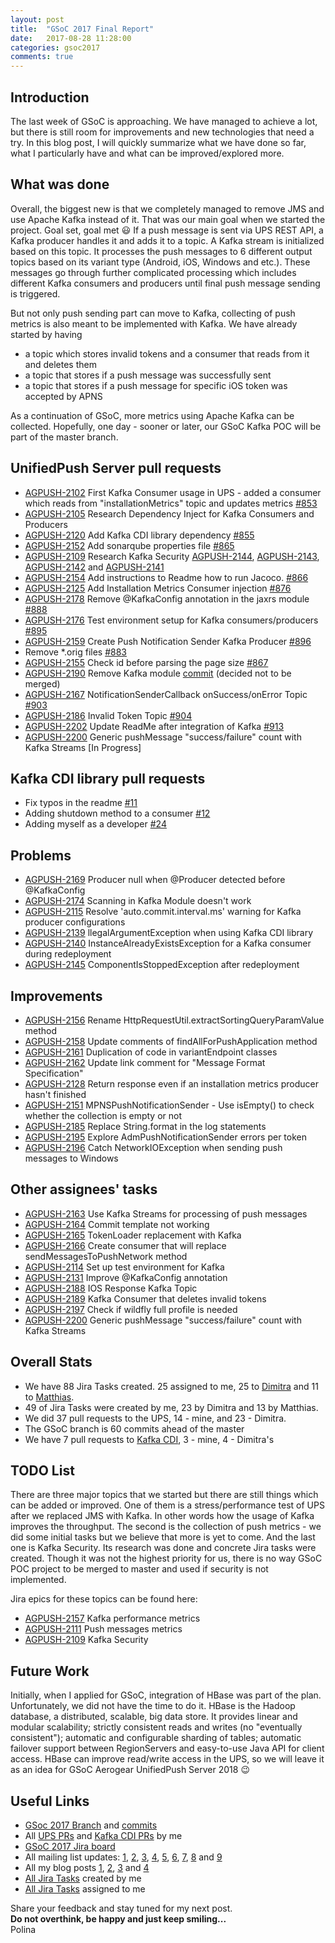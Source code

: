 ```yaml
---
layout: post
title:  "GSoC 2017 Final Report"
date:   2017-08-28 11:28:00
categories: gsoc2017
comments: true
---
```


## Introduction
The last week of GSoC is approaching. We have managed to achieve a lot, but there is still room for improvements and new technologies that need a try. In this blog post, I will quickly summarize what we have done so far, what I particularly have and what can be improved/explored more.

## What was done
Overall, the biggest new is that we completely managed to remove JMS and use Apache Kafka instead of it. That was our main goal when we started the project. Goal set, goal met :smiley: If a push message is sent via UPS REST API, a Kafka producer handles it and adds it to a topic. A Kafka stream is initialized based on this topic. It processes the push messages to 6 different output topics based on its variant type (Android, iOS, Windows and etc.). These messages go through further complicated processing which includes different Kafka consumers and producers until final push message sending is triggered.

But not only push sending part can move to Kafka, collecting of push metrics is also meant to be implemented with Kafka. We have already started by having 
* a topic which stores invalid tokens and a consumer that reads from it and deletes them 
* a topic that stores if a push message was successfully sent
* a topic that stores if a push message for specific iOS token was accepted by APNS

As a continuation of GSoC, more metrics using Apache Kafka can be collected.
Hopefully, one day - sooner or later, our GSoC Kafka POC will be part of the master branch.

## UnifiedPush Server pull requests

* [AGPUSH-2102](https://issues.jboss.org/browse/AGPUSH-2102) First Kafka Consumer usage in UPS - added a consumer which reads from "installationMetrics" topic and updates metrics [#853](https://github.com/aerogear/aerogear-unifiedpush-server/pull/853)
* [AGPUSH-2105](https://issues.jboss.org/browse/AGPUSH-2105) Research Dependency Inject for Kafka Consumers and Producers 
* [AGPUSH-2120](https://issues.jboss.org/browse/AGPUSH-2120) Add Kafka CDI library dependency [#855](https://github.com/aerogear/aerogear-unifiedpush-server/pull/855) 
* [AGPUSH-2152](https://issues.jboss.org/browse/AGPUSH-2152) Add sonarqube properties file [#865](https://github.com/aerogear/aerogear-unifiedpush-server/pull/865) 
* [AGPUSH-2109](https://issues.jboss.org/browse/AGPUSH-2109) Research Kafka Security [AGPUSH-2144](https://issues.jboss.org/browse/AGPUSH-2144), [AGPUSH-2143](https://issues.jboss.org/browse/AGPUSH-2143), [AGPUSH-2142](https://issues.jboss.org/browse/AGPUSH-2142)
and [AGPUSH-2141](https://issues.jboss.org/browse/AGPUSH-2141)
* [AGPUSH-2154](https://issues.jboss.org/browse/AGPUSH-2154) Add instructions to Readme how to run Jacoco. [#866](https://github.com/aerogear/aerogear-unifiedpush-server/pull/866) 
* [AGPUSH-2125](https://issues.jboss.org/browse/AGPUSH-2125) Add Installation Metrics Consumer injection [#876](https://github.com/aerogear/aerogear-unifiedpush-server/pull/876) 
* [AGPUSH-2178](https://issues.jboss.org/browse/AGPUSH-2178) Remove @KafkaConfig annotation in the jaxrs module [#888](https://github.com/aerogear/aerogear-unifiedpush-server/pull/888) 
* [AGPUSH-2176](https://issues.jboss.org/browse/AGPUSH-2176) Test environment setup for Kafka consumers/producers [#895](https://github.com/aerogear/aerogear-unifiedpush-server/pull/895) 
* [AGPUSH-2159](https://issues.jboss.org/browse/AGPUSH-2159) Create Push Notification Sender Kafka Producer [#896](https://github.com/aerogear/aerogear-unifiedpush-server/pull/896) 
* Remove *.orig files [#883](https://github.com/aerogear/aerogear-unifiedpush-server/pull/883)
* [AGPUSH-2155](https://issues.jboss.org/browse/AGPUSH-2155) Check id before parsing the page size [#867](https://github.com/aerogear/aerogear-unifiedpush-server/pull/867) 
* [AGPUSH-2190](https://issues.jboss.org/browse/AGPUSH-2190) Remove Kafka module [commit](https://github.com/polinankoleva/aerogear-unifiedpush-server/commit/f1a18abf7bde7c0f9194a45e0978bdc2f2162b5d) (decided not to be merged)
* [AGPUSH-2167](https://issues.jboss.org/browse/AGPUSH-2167) NotificationSenderCallback onSuccess/onError Topic [#903](https://github.com/aerogear/aerogear-unifiedpush-server/pull/903) 
* [AGPUSH-2186](https://issues.jboss.org/browse/AGPUSH-2186) Invalid Token Topic [#904](https://github.com/aerogear/aerogear-unifiedpush-server/pull/904) 
* [AGPUSH-2202](https://issues.jboss.org/browse/AGPUSH-2202) Update ReadMe after integration of Kafka [#913](https://github.com/aerogear/aerogear-unifiedpush-server/pull/913)
* [AGPUSH-2200](https://issues.jboss.org/browse/AGPUSH-2200) Generic pushMessage "success/failure" count with Kafka Streams [In Progress]


## Kafka CDI library pull requests
* Fix typos in the readme [#11](https://github.com/matzew/kafka-cdi/pull/11)
* Adding shutdown method to a consumer [#12](https://github.com/matzew/kafka-cdi/pull/12)
* Adding myself as a developer [#24](https://github.com/matzew/kafka-cdi/pull/24)

## Problems 
* [AGPUSH-2169](https://issues.jboss.org/browse/AGPUSH-2169) Producer null when @Producer detected before @KafkaConfig 
* [AGPUSH-2174](https://issues.jboss.org/browse/AGPUSH-2174) Scanning in Kafka Module doesn't work 
* [AGPUSH-2115](https://issues.jboss.org/browse/AGPUSH-2115) Resolve 'auto.commit.interval.ms' warning for Kafka producer configurations 
* [AGPUSH-2139](https://issues.jboss.org/browse/AGPUSH-2139) llegalArgumentException when using Kafka CDI library 
* [AGPUSH-2140](https://issues.jboss.org/browse/AGPUSH-2140) InstanceAlreadyExistsException for a Kafka consumer during redeployment 
* [AGPUSH-2145](https://issues.jboss.org/browse/AGPUSH-2145) ComponentIsStoppedException after redeployment 

## Improvements 
* [AGPUSH-2156](https://issues.jboss.org/browse/AGPUSH-2156) Rename HttpRequestUtil.extractSortingQueryParamValue method 
* [AGPUSH-2158](https://issues.jboss.org/browse/AGPUSH-2158) Update comments of findAllForPushApplication method 
* [AGPUSH-2161](https://issues.jboss.org/browse/AGPUSH-2161) Duplication of code in variantEndpoint classes 
* [AGPUSH-2162](https://issues.jboss.org/browse/AGPUSH-2162) Update link comment for "Message Format Specification" 
* [AGPUSH-2128](https://issues.jboss.org/browse/AGPUSH-2128) Return response even if an installation metrics producer hasn't finished 
* [AGPUSH-2151](https://issues.jboss.org/browse/AGPUSH-2151) MPNSPushNotificationSender - Use isEmpty() to check whether the collection is empty or not
* [AGPUSH-2185](https://issues.jboss.org/browse/AGPUSH-2185) Replace String.format in the log statements
* [AGPUSH-2195](https://issues.jboss.org/browse/AGPUSH-2195) Explore AdmPushNotificationSender errors per token
* [AGPUSH-2196](https://issues.jboss.org/browse/AGPUSH-2196) Catch NetworkIOException when sending push messages to Windows

## Other assignees' tasks 

* [AGPUSH-2163](https://issues.jboss.org/browse/AGPUSH-2163) Use Kafka Streams for processing of push messages 
* [AGPUSH-2164](https://issues.jboss.org/browse/AGPUSH-2164) Commit template not working 
* [AGPUSH-2165](https://issues.jboss.org/browse/AGPUSH-2165) TokenLoader replacement with Kafka 
* [AGPUSH-2166](https://issues.jboss.org/browse/AGPUSH-2166) Create consumer that will replace sendMessagesToPushNetwork method 
* [AGPUSH-2114](https://issues.jboss.org/browse/AGPUSH-2114) Set up test environment for Kafka 
* [AGPUSH-2131](https://issues.jboss.org/browse/AGPUSH-2131) Improve @KafkaConfig annotation
* [AGPUSH-2188](https://issues.jboss.org/browse/AGPUSH-2188) IOS Response Kafka Topic
* [AGPUSH-2189](https://issues.jboss.org/browse/AGPUSH-2189) Kafka Consumer that deletes invalid tokens
* [AGPUSH-2197](https://issues.jboss.org/browse/AGPUSH-2197) Check if wildfly full profile is needed
* [AGPUSH-2200](https://issues.jboss.org/browse/AGPUSH-2200) Generic pushMessage "success/failure" count with Kafka Streams

## Overall Stats
* We have 88 Jira Tasks created. 25 assigned to me, 25 to [Dimitra](https://github.com/dimitraz) and 11 to [Matthias](https://github.com/matzew).
* 49 of Jira Tasks were created by me, 23 by Dimitra and 13 by Matthias. 
* We did 37 pull requests to the UPS, 14 - mine, and 23 - Dimitra. 
* The GSoC branch is 60 commits ahead of the master
* We have 7 pull requests to [Kafka CDI](https://github.com/matzew/kafka-cdi), 3 - mine, 4 - Dimitra's 

## TODO List

There are three major topics that we started but there are still things which can be added or improved. One of them is a stress/performance test of UPS after we replaced JMS with Kafka. In other words how the usage of Kafka improves the throughput. The second is the collection of push metrics - we did some initial tasks but we believe that more is yet to come. And the last one is Kafka Security. Its research was done and concrete Jira tasks were created. Though it was not the highest priority for us, there is no way GSoC POC project to be merged to master and used if security is not implemented.

Jira epics for these topics can be found here:
* [AGPUSH-2157](https://issues.jboss.org/browse/AGPUSH-2157) Kafka performance metrics
* [AGPUSH-2111](https://issues.jboss.org/browse/AGPUSH-2111) Push messages metrics
* [AGPUSH-2109](https://issues.jboss.org/browse/AGPUSH-2109) Kafka Security

## Future Work
Initially, when I applied for GSoC, integration of HBase was part of the plan. Unfortunately, we did not have the time to do it. HBase is the Hadoop database, a distributed, scalable, big data
store. It provides linear and modular scalability; strictly consistent reads and writes (no "eventually
consistent"); automatic and configurable sharding of tables; automatic failover support between RegionServers and easy-to-use Java API for client access. HBase can improve read/write access in the UPS, so we will leave it as an idea for GSoC Aerogear UnifiedPush Server 2018 :wink:

## Useful Links
* [GSoc 2017 Branch](https://github.com/aerogear/aerogear-unifiedpush-server/tree/GSOC_2017_kafka) and [commits](https://github.com/aerogear/aerogear-unifiedpush-server/commits/GSOC_2017_kafka)
* All [UPS PRs](https://github.com/aerogear/aerogear-unifiedpush-server/pulls?utf8=%E2%9C%93&q=is%3Apr%20author%3Apolinankoleva%20) and [Kafka CDI PRs](https://github.com/matzew/kafka-cdi/pulls?utf8=%E2%9C%93&q=is%3Apr%20author%3Apolinankoleva%20) by me
* [GSoC 2017 Jira board](https://issues.jboss.org/browse/AGPUSH-2187?jql=labels%20%3D%20gsoc_2017)
* All mailing list updates: [1](http://lists.jboss.org/pipermail/aerogear-dev/2017-June/012887.html), [2](http://lists.jboss.org/pipermail/aerogear-dev/2017-June/012869.html), [3](http://lists.jboss.org/pipermail/aerogear-dev/2017-July/012894.html), [4](http://lists.jboss.org/pipermail/aerogear-dev/2017-July/012899.html), [5](http://lists.jboss.org/pipermail/aerogear-dev/2017-July/012904.html), [6](http://lists.jboss.org/pipermail/aerogear-dev/2017-July/012914.html), [7](http://lists.jboss.org/pipermail/aerogear-dev/2017-August/012934.html), [8](http://lists.jboss.org/pipermail/aerogear-dev/2017-August/012949.html) and [9](http://lists.jboss.org/pipermail/aerogear-dev/2017-August/012955.html)
* All my blog posts [1](https://polinankoleva.github.io/personal/2017/06/12/me-the-intro.html), [2](https://polinankoleva.github.io/education/2017/07/13/install-sonar-qube.html), [3](https://polinankoleva.github.io/gsoc2017/2017/07/16/GSOC-or-UPS.html) and [4](https://polinankoleva.github.io/gsoc2017/2017/07/17/SonarQube-And-UPS.html)
* [All Jira Tasks](https://issues.jboss.org/browse/AGPUSH-2197?jql=creator%20in%20(currentUser())%20AND%20labels%20%3D%20gsoc_2017) created by me
* [All Jira Tasks](https://issues.jboss.org/browse/AGPUSH-2194?jql=labels%20%3D%20gsoc_2017%20AND%20assignee%20in%20(currentUser())) assigned to me

Share your feedback and stay tuned for my next post. <br/>
**Do not overthink, be happy and just keep smiling...**
<br /> Polina
